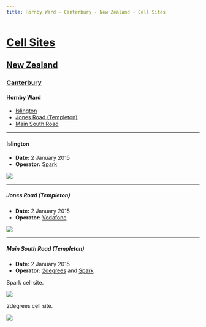 ```yaml
---
title: Hornby Ward - Canterbury - New Zealand - Cell Sites
---
```


# [Cell Sites](../../)

## [New Zealand](../)

### [Canterbury](./)

#### Hornby Ward

* [Islington](#islington)
* [Jones Road (Templeton)](#jones-road-templeton)
* [Main South Road](#main-south-road-templeton)

---

#### Islington

* **Date:** 2 January 2015
* **Operator:** [Spark]

![](https://f001.backblazeb2.com/file/CellSites/NZ/CAN/20150102-131500.jpg)

---

##### Jones Road (Templeton)

* **Date:** 2 January 2015
* **Operator:** [Vodafone]

![](https://f001.backblazeb2.com/file/CellSites/NZ/CAN/20150102-131128.jpg)

---

##### Main South Road (Templeton)

* **Date:** 2 January 2015
* **Operator:** [2degrees] and [Spark]

Spark cell site.

![](https://f001.backblazeb2.com/file/CellSites/NZ/CAN/20150102-131239.jpg)

2degrees cell site.

![](https://f001.backblazeb2.com/file/CellSites/NZ/CAN/20150102-131242.jpg)

[2degrees]: https://en.wikipedia.org/wiki/2degrees
[Spark]: https://en.wikipedia.org/wiki/Spark_New_Zealand
[Vodafone]: https://en.wikipedia.org/wiki/Vodafone_New_Zealand
